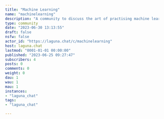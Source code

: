 ```yaml
---
title: "Machine Learning" 
name: "machinelearning"
description: "A community to discuss the art of practising machine learning.---Check out Laguna.chat's [code of conduct and privacy policy](https://laguna.chat/legal)."
type: community
date: "2023-06-30 13:13:55"
draft: false
nsfw: false
actor_id: "https://laguna.chat/c/machinelearning"
host: laguna.chat
lastmod: "0001-01-01 00:00:00"
published: "2023-06-25 09:27:47"
subscribers: 4
posts: 0
comments: 0
weight: 0
dau: 1
wau: 1
mau: 1
instances:
- "laguna_chat"
tags: 
- "laguna_chat"

---
```

